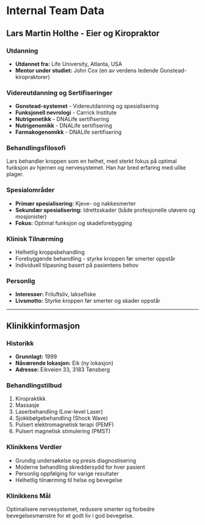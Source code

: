 # Internal Team Data

## Lars Martin Holthe - Eier og Kiropraktor

### Utdanning
- **Utdannet fra:** Life University, Atlanta, USA
- **Mentor under studiet:** John Cox (en av verdens ledende Gonstead-kiropraktorer)

### Videreutdanning og Sertifiseringer
- **Gonstead-systemet** - Videreutdanning og spesialisering
- **Funksjonell nevrologi** - Carrick Institute
- **Nutrigenetikk** - DNALife sertifisering
- **Nutrigenomikk** - DNALife sertifisering
- **Farmakogenomikk** - DNALife sertifisering

### Behandlingsfilosofi
Lars behandler kroppen som en helhet, med sterkt fokus på optimal funksjon av hjernen og nervesystemet. Han har bred erfaring med ulike plager.

### Spesialområder
- **Primær spesialisering:** Kjeve- og nakkesmerter
- **Sekundær spesialisering:** Idrettsskader (både profesjonelle utøvere og mosjonister)
- **Fokus:** Optimal funksjon og skadeforebygging

### Klinisk Tilnærming
- Helhetlig kroppsbehandling
- Forebyggende behandling - styrke kroppen før smerter oppstår
- Individuell tilpasning basert på pasientens behov

### Personlig
- **Interesser:** Friluftsliv, laksefiske
- **Livsmotto:** Styrke kroppen før smerter og skader oppstår

---

## Klinikkinformasjon

### Historikk
- **Grunnlagt:** 1999
- **Nåværende lokasjon:** Eik (ny lokasjon)
- **Adresse:** Eikveien 33, 3183 Tønsberg

### Behandlingstilbud
1. Kiropraktikk
2. Massasje
3. Laserbehandling (Low-level Laser)
4. Sjokkbølgebehandling (Shock Wave)
5. Pulsert elektromagnetisk terapi (PEMF)
6. Pulsert magnetisk stimulering (PMST)

### Klinikkens Verdier
- Grundig undersøkelse og presis diagnostisering
- Moderne behandling skreddersydd for hver pasient
- Personlig oppfølging for varige resultater
- Helhetlig tilnærming til helse og bevegelse

### Klinikkens Mål
Optimalisere nervesystemet, redusere smerter og forbedre bevegelsesmønstre for et godt liv i god bevegelse.
